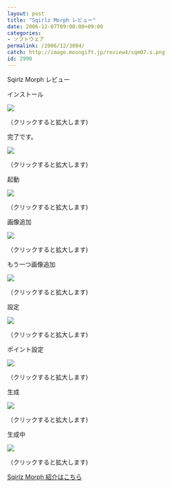 ```yaml
---
layout: post
title: "Sqirlz Morph レビュー"
date: 2006-12-07T09:00:00+09:00
categories:
- ソフトウェア
permalink: /2006/12/3004/
catch: http://image.moongift.jp/review4/sqm07.s.png
id: 2990
---
```

Sqirlz Morph レビュー  
<!--more-->

インストール

  

[![](http://image.moongift.jp/review4/sqm01.s.png)](http://image.moongift.jp/review4/sqm01.png)  
  
（クリックすると拡大します)

  

完了です。

  

[![](http://image.moongift.jp/review4/sqm02.s.png)](http://image.moongift.jp/review4/sqm02.png)  
  
（クリックすると拡大します)

  

起動

  

[![](http://image.moongift.jp/review4/sqm03.s.png)](http://image.moongift.jp/review4/sqm03.png)  
  
（クリックすると拡大します)

  

画像追加

  

[![](http://image.moongift.jp/review4/sqm05.s.png)](http://image.moongift.jp/review4/sqm05.png)  
  
（クリックすると拡大します)

  

もう一つ画像追加

  

[![](http://image.moongift.jp/review4/sqm07.s.png)](http://image.moongift.jp/review4/sqm07.png)  
  
（クリックすると拡大します)

  

設定

  

[![](http://image.moongift.jp/review4/sqm08.s.png)](http://image.moongift.jp/review4/sqm08.png)  
  
（クリックすると拡大します)

  

ポイント設定

  

[![](http://image.moongift.jp/review4/sqm09.s.png)](http://image.moongift.jp/review4/sqm09.png)  
  
（クリックすると拡大します)

  

生成

  

[![](http://image.moongift.jp/review4/sqm10.s.png)](http://image.moongift.jp/review4/sqm10.png)  
  
（クリックすると拡大します)

  

生成中

  

[![](http://image.moongift.jp/review4/sqm11.s.png)](http://image.moongift.jp/review4/sqm11.png)  
  
（クリックすると拡大します)

  

[Sqirlz Morph 紹介はこちら](http://fw.moongift.jp/intro/i-2998.html)

